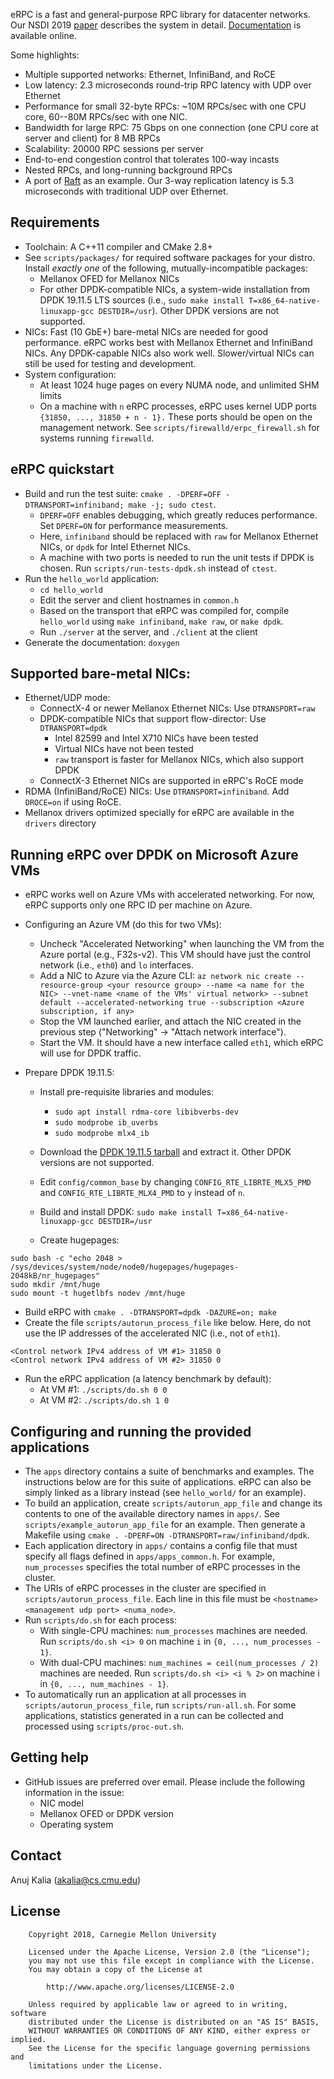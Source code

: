 eRPC is a fast and general-purpose RPC library for datacenter networks.
Our NSDI 2019 [paper](http://www.cs.cmu.edu/~akalia/doc/nsdi19/erpc_nsdi19.pdf)
describes the system in detail.
[Documentation](http://www.cs.cmu.edu/~akalia/erpc_doc) is available online.

Some highlights:
 * Multiple supported networks: Ethernet, InfiniBand, and RoCE
 * Low latency: 2.3 microseconds round-trip RPC latency with UDP over Ethernet
 * Performance for small 32-byte RPCs: ~10M RPCs/sec with one CPU core,
   60--80M RPCs/sec with one NIC.
 * Bandwidth for large RPC: 75 Gbps on one connection (one CPU core at server
   and client) for 8 MB RPCs
 * Scalability: 20000 RPC sessions per server
 * End-to-end congestion control that tolerates 100-way incasts
 * Nested RPCs, and long-running background RPCs
 * A port of [Raft](https://github.com/willemt/raft) as an example. Our 3-way
   replication latency is 5.3 microseconds with traditional UDP over Ethernet.

## Requirements
 * Toolchain: A C++11 compiler and CMake 2.8+
 * See `scripts/packages/` for required software packages for your distro.
   Install _exactly one_ of the following, mutually-incompatible packages:
   * Mellanox OFED for Mellanox NICs
   * For other DPDK-compatible NICs, a system-wide installation from DPDK
     19.11.5 LTS sources (i.e., `sudo make install T=x86_64-native-linuxapp-gcc
     DESTDIR=/usr`). Other DPDK versions are not supported.
 * NICs: Fast (10 GbE+) bare-metal NICs are needed for good performance. eRPC
   works best with Mellanox Ethernet and InfiniBand NICs. Any DPDK-capable NICs
   also work well. Slower/virtual NICs can still be used for testing and
   development.
 * System configuration:
   * At least 1024 huge pages on every NUMA node, and unlimited SHM limits
   * On a machine with `n` eRPC processes, eRPC uses kernel UDP ports `{31850,
     ..., 31850 + n - 1}.` These ports should be open on the management
     network. See `scripts/firewalld/erpc_firewall.sh` for systems running
     `firewalld`.

## eRPC quickstart
 * Build and run the test suite:
   `cmake . -DPERF=OFF -DTRANSPORT=infiniband; make -j; sudo ctest`.
   * `DPERF=OFF` enables debugging, which greatly reduces performance. Set
     `DPERF=ON` for performance measurements.
   * Here, `infiniband` should be replaced with `raw` for Mellanox Ethernet
     NICs, or `dpdk` for Intel Ethernet NICs.
   * A machine with two ports is needed to run the unit tests if DPDK is chosen.
     Run `scripts/run-tests-dpdk.sh` instead of `ctest`.
 * Run the `hello_world` application:
   * `cd hello_world`
   * Edit the server and client hostnames in `common.h` 
   * Based on the transport that eRPC was compiled for, compile `hello_world`
     using `make infiniband`, `make raw`, or `make dpdk`.
   * Run `./server` at the server, and `./client` at the client
 * Generate the documentation: `doxygen`

## Supported bare-metal NICs:
 * Ethernet/UDP mode:
   * ConnectX-4 or newer Mellanox Ethernet NICs: Use `DTRANSPORT=raw`
   * DPDK-compatible NICs that support flow-director: Use `DTRANSPORT=dpdk`
     * Intel 82599 and Intel X710 NICs have been tested
     * Virtual NICs have not been tested
     * `raw` transport is faster for Mellanox NICs, which also support DPDK
   * ConnectX-3 Ethernet NICs are supported in eRPC's RoCE mode
 * RDMA (InfiniBand/RoCE) NICs: Use `DTRANSPORT=infiniband`. Add `DROCE=on`
   if using RoCE.
 * Mellanox drivers optimized specially for eRPC are available in the `drivers`
   directory

## Running eRPC over DPDK on Microsoft Azure VMs

  * eRPC works well on Azure VMs with accelerated networking. For now, eRPC
    supports only one RPC ID per machine on Azure.

  * Configuring an Azure VM (do this for two VMs):
    * Uncheck "Accelerated Networking" when launching the VM from the Azure
      portal (e.g., F32s-v2). This VM should have just the control network
      (i.e., `eth0`) and `lo` interfaces.
    * Add a NIC to Azure via the Azure CLI: `az network nic create
      --resource-group <your resource group> --name <a name for the NIC>
      --vnet-name <name of the VMs' virtual network> --subnet default
      --accelerated-networking true --subscription <Azure subscription, if
      any>`
    * Stop the VM launched earlier, and attach the NIC created in the previous
      step ("Networking" -> "Attach network interface").
    * Start the VM. It should have a new interface called `eth1`, which eRPC
      will use for DPDK traffic.

  * Prepare DPDK 19.11.5:
    * Install pre-requisite libraries and modules:
       * `sudo apt install rdma-core libibverbs-dev`
       * `sudo modprobe ib_uverbs`
       * `sudo modprobe mlx4_ib`
    * Download the [DPDK 19.11.5 tarball](https://core.dpdk.org/download/) and
      extract it. Other DPDK versions are not supported.
    * Edit `config/common_base` by changing `CONFIG_RTE_LIBRTE_MLX5_PMD` and
      `CONFIG_RTE_LIBRTE_MLX4_PMD` to `y` instead of `n`.
    * Build and install DPDK: `sudo make install T=x86_64-native-linuxapp-gcc
      DESTDIR=/usr`

    * Create hugepages:
```
sudo bash -c "echo 2048 > /sys/devices/system/node/node0/hugepages/hugepages-2048kB/nr_hugepages"
sudo mkdir /mnt/huge
sudo mount -t hugetlbfs nodev /mnt/huge
```

  * Build eRPC with `cmake . -DTRANSPORT=dpdk -DAZURE=on; make`
  * Create the file `scripts/autorun_process_file` like below. Here, do not use
    the IP addresses of the accelerated NIC (i.e., not of `eth1`).
```
<Control network IPv4 address of VM #1> 31850 0
<Control network IPv4 address of VM #2> 31850 0
```

  * Run the eRPC application (a latency benchmark by default):
    * At VM #1: `./scripts/do.sh 0 0`
    * At VM #2: `./scripts/do.sh 1 0`


## Configuring and running the provided applications
 * The `apps` directory contains a suite of benchmarks and examples. The
   instructions below are for this suite of applications. eRPC can also be
   simply linked as a library instead (see `hello_world/` for an example).
 * To build an application, create `scripts/autorun_app_file` and change its
   contents to one of the available directory names in `apps/`. See
   `scripts/example_autorun_app_file` for an example. Then generate a
   Makefile using `cmake . -DPERF=ON -DTRANSPORT=raw/infiniband/dpdk`. 
 * Each application directory in `apps/` contains a config file
   that must specify all flags defined in `apps/apps_common.h`. For example,
   `num_processes` specifies the total number of eRPC processes in the cluster.
 * The URIs of eRPC processes in the cluster are specified in
   `scripts/autorun_process_file`. Each line in this file must be
   `<hostname> <management udp port> <numa_node>`.
 * Run `scripts/do.sh` for each process:
   * With single-CPU machines: `num_processes` machines are needed.
     Run `scripts/do.sh <i> 0` on machine `i` in `{0, ..., num_processes - 1}`.
   * With dual-CPU machines: `num_machines = ceil(num_processes / 2)` machines
     are needed. Run `scripts/do.sh <i> <i % 2>` on machine i in
     `{0, ..., num_machines - 1}`.
 * To automatically run an application at all processes in
   `scripts/autorun_process_file`, run `scripts/run-all.sh`. For some
   applications, statistics generated in a run can be collected and processed
   using `scripts/proc-out.sh`.

## Getting help
 * GitHub issues are preferred over email. Please include the following
   information in the issue:
   * NIC model
   * Mellanox OFED or DPDK version
   * Operating system

## Contact
Anuj Kalia (akalia@cs.cmu.edu)

## License
		Copyright 2018, Carnegie Mellon University

        Licensed under the Apache License, Version 2.0 (the "License");
        you may not use this file except in compliance with the License.
        You may obtain a copy of the License at

            http://www.apache.org/licenses/LICENSE-2.0

        Unless required by applicable law or agreed to in writing, software
        distributed under the License is distributed on an "AS IS" BASIS,
        WITHOUT WARRANTIES OR CONDITIONS OF ANY KIND, either express or implied.
        See the License for the specific language governing permissions and
        limitations under the License.

